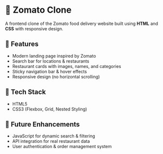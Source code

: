 # 🍴 Zomato Clone

A frontend clone of the Zomato food delivery website built using **HTML** and **CSS** with responsive design.  

## 🔹 Features
- Modern landing page inspired by Zomato  
- Search bar for locations & restaurants  
- Restaurant cards with images, names, and categories  
- Sticky navigation bar & hover effects  
- Responsive design (no horizontal scrolling)  

## 🔧 Tech Stack
- HTML5  
- CSS3 (Flexbox, Grid, Nested Styling)  

## 🚀 Future Enhancements
- JavaScript for dynamic search & filtering  
- API integration for real restaurant data  
- User authentication & order management system  

